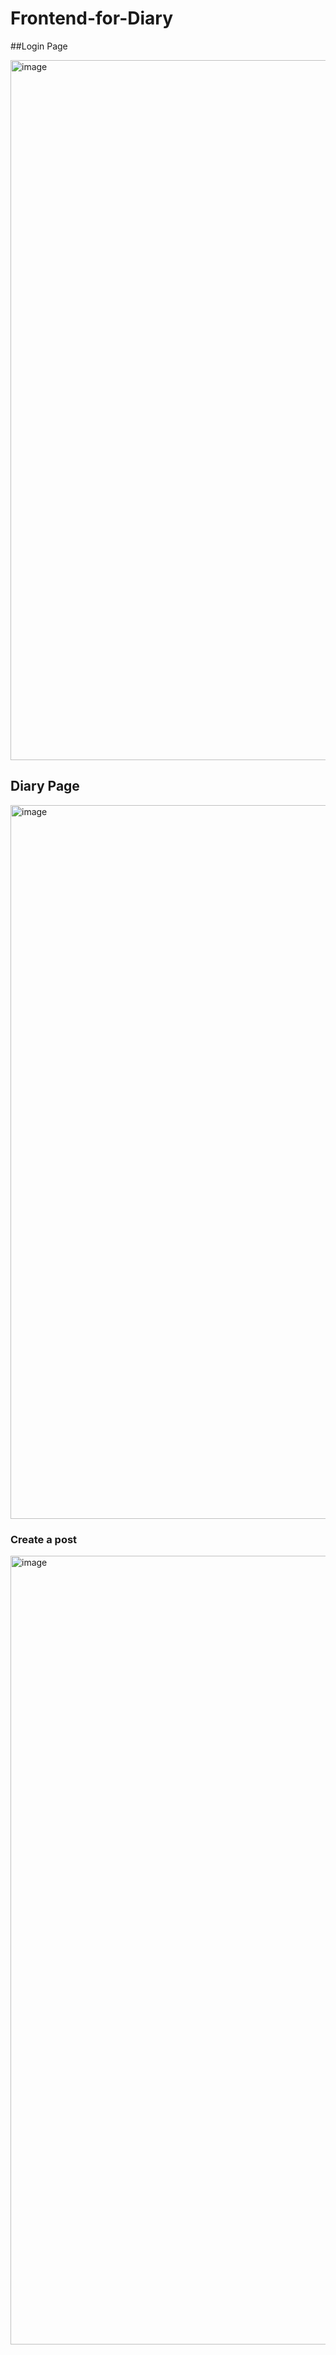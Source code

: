 # Frontend-for-Diary


##Login Page

<img width="1120" alt="image" src="https://user-images.githubusercontent.com/98847274/224055036-2cbe84e0-a389-4896-9cd6-f77de223cb11.png">

## Diary Page

<img width="1142" alt="image" src="https://user-images.githubusercontent.com/98847274/224056124-4588eb0a-81ef-4b0e-b13f-e129aea457f7.png">


### Create a post

<img width="1262" alt="image" src="https://user-images.githubusercontent.com/98847274/224056475-c895368a-fbee-471b-9403-d154f3c09b70.png">
